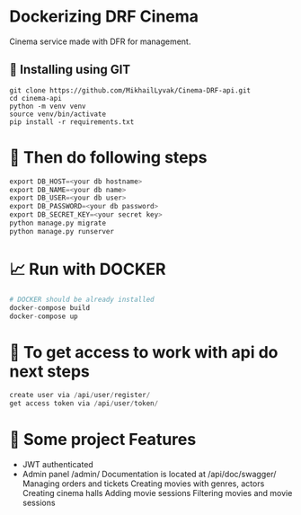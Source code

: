 # Dockerizing DRF Cinema

Cinema service made with DFR for management.

## 💼 Installing using GIT
```
git clone https://github.com/MikhailLyvak/Cinema-DRF-api.git
cd cinema-api
python -m venv venv
source venv/bin/activate
pip install -r requirements.txt
```

# 📝 Then do following steps
```python
export DB_HOST=<your db hostname>
export DB_NAME=<your db name>
export DB_USER=<your db user>
export DB_PASSWORD=<your db password>
export DB_SECRET_KEY=<your secret key>
python manage.py migrate
python manage.py runserver
```

# 📈 Run with DOCKER
```python
# DOCKER should be already installed
docker-compose build
docker-compose up
```

# 🤟 To get access to work with api do next steps
```python
create user via /api/user/register/
get access token via /api/user/token/
```

# 📜 Some project Features
- JWT authenticated
- Admin panel /admin/
Documentation is located at /api/doc/swagger/
Managing orders and tickets
Creating movies with genres, actors
Creating cinema halls
Adding movie sessions
Filtering movies and movie sessions
